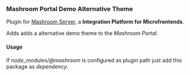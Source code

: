 
### Mashroom Portal Demo Alternative Theme

Plugin for [Mashroom Server](https://www.mashroom-server.com), a **Integration Platform for Microfrontends**. 

Adds adds a alternative demo theme to the _Mashroom Portal_.

#### Usage

If _node_modules/@mashroom_ is configured as plugin path just add this package as _dependency_.

